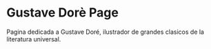 # Gustave Dorè Page

Pagina dedicada a Gustave Doré, ilustrador de grandes clasicos de la literatura universal.
